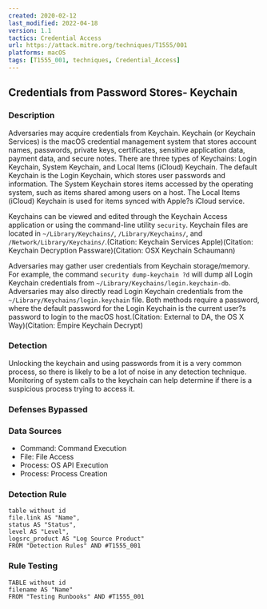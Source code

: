 ```yaml
---
created: 2020-02-12
last_modified: 2022-04-18
version: 1.1
tactics: Credential Access
url: https://attack.mitre.org/techniques/T1555/001
platforms: macOS
tags: [T1555_001, techniques, Credential_Access]
---
```


## Credentials from Password Stores- Keychain

### Description

Adversaries may acquire credentials from Keychain. Keychain (or Keychain Services) is the macOS credential management system that stores account names, passwords, private keys, certificates, sensitive application data, payment data, and secure notes. There are three types of Keychains: Login Keychain, System Keychain, and Local Items (iCloud) Keychain. The default Keychain is the Login Keychain, which stores user passwords and information. The System Keychain stores items accessed by the operating system, such as items shared among users on a host. The Local Items (iCloud) Keychain is used for items synced with Apple?s iCloud service. 

Keychains can be viewed and edited through the Keychain Access application or using the command-line utility <code>security</code>. Keychain files are located in <code>~/Library/Keychains/</code>, <code>/Library/Keychains/</code>, and <code>/Network/Library/Keychains/</code>.(Citation: Keychain Services Apple)(Citation: Keychain Decryption Passware)(Citation: OSX Keychain Schaumann)

Adversaries may gather user credentials from Keychain storage/memory. For example, the command <code>security dump-keychain ?d</code> will dump all Login Keychain credentials from <code>~/Library/Keychains/login.keychain-db</code>. Adversaries may also directly read Login Keychain credentials from the <code>~/Library/Keychains/login.keychain</code> file. Both methods require a password, where the default password for the Login Keychain is the current user?s password to login to the macOS host.(Citation: External to DA, the OS X Way)(Citation: Empire Keychain Decrypt)  

### Detection

Unlocking the keychain and using passwords from it is a very common process, so there is likely to be a lot of noise in any detection technique. Monitoring of system calls to the keychain can help determine if there is a suspicious process trying to access it.

### Defenses Bypassed



### Data Sources

  - Command: Command Execution
  -  File: File Access
  -  Process: OS API Execution
  -  Process: Process Creation
### Detection Rule

```dataview
table without id
file.link AS "Name",
status AS "Status",
level AS "Level",
logsrc_product AS "Log Source Product"
FROM "Detection Rules" AND #T1555_001
```

### Rule Testing

```dataview
TABLE without id
filename AS "Name"
FROM "Testing Runbooks" AND #T1555_001
```
